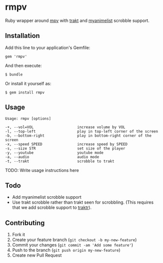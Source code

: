 rmpv
====

Ruby wrapper around [mpv](http://mpv.io/) with [trakt](http://trakt.tv) and [myanimelist](http://myanimelist.net) scrobble support.

## Installation

Add this line to your application's Gemfile:

    gem 'rmpv'

And then execute:

    $ bundle

Or install it yourself as:

    $ gem install rmpv

## Usage

~~~
Usage: rmpv [options]

-+, --vol=VOL                    increase volume by VOL
-l, --top-left                   play in top-left corner of the screen
-b, --bottom-right               play in bottom-right corner of the screen
-x, --speed SPEED                increase speed by SPEED
-s, --size STR                   set size of the player
-y, --youtube                    youtube mode
-a, --audio                      audio mode
-t, --trakt                      scrobble to trakt

~~~

TODO: Write usage instructions here

## Todo

- Add myanimelist scrobble support
- Use trakt scrobble rather than trakt seen for scrobbling. (This requires that we add scrobble support to [traktr](https://github.com/joelanford/traktr)).

## Contributing

1. Fork it
2. Create your feature branch (`git checkout -b my-new-feature`)
3. Commit your changes (`git commit -am 'Add some feature'`)
4. Push to the branch (`git push origin my-new-feature`)
5. Create new Pull Request
